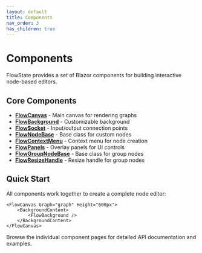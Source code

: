 ```yaml
---
layout: default
title: Components
nav_order: 3
has_children: true
---
```


# Components

FlowState provides a set of Blazor components for building interactive node-based editors.

## Core Components

- **[FlowCanvas](./components/flow-canvas.html)** - Main canvas for rendering graphs
- **[FlowBackground](./components/flow-background.html)** - Customizable background
- **[FlowSocket](./components/flow-socket.html)** - Input/output connection points
- **[FlowNodeBase](./components/flow-node-base.html)** - Base class for custom nodes
- **[FlowContextMenu](./components/flow-context-menu.html)** - Context menu for node creation
- **[FlowPanels](./components/flow-panels.html)** - Overlay panels for UI controls
- **[FlowGroupNodeBase](./components/flow-group-node-base.html)** - Base class for group nodes
- **[FlowResizeHandle](./components/flow-resize-handle.html)** - Resize handle for group nodes

## Quick Start

All components work together to create a complete node editor:

```razor
<FlowCanvas Graph="graph" Height="600px">
    <BackgroundContent>
        <FlowBackground />
    </BackgroundContent>
</FlowCanvas>
```

Browse the individual component pages for detailed API documentation and examples.

